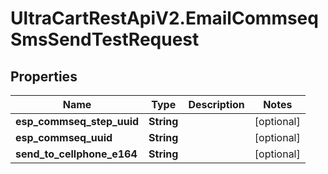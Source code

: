 # UltraCartRestApiV2.EmailCommseqSmsSendTestRequest

## Properties
Name | Type | Description | Notes
------------ | ------------- | ------------- | -------------
**esp_commseq_step_uuid** | **String** |  | [optional] 
**esp_commseq_uuid** | **String** |  | [optional] 
**send_to_cellphone_e164** | **String** |  | [optional] 


